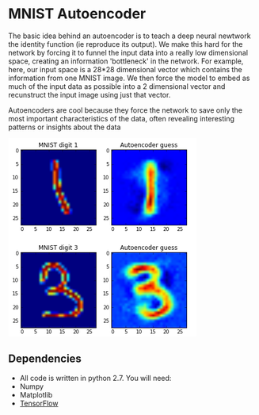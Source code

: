MNIST Autoencoder
=======
The basic idea behind an autoencoder is to teach a deep neural newtwork the identity function (ie reproduce its output). We make this hard for the network by forcing it to funnel the input data into a really low dimensional space, creating an information 'bottleneck' in the network. For example, here, our input space is a 28*28 dimensional vector which contains the information from one MNIST image. We then force the model to embed as much of the input data as possible into a 2 dimensional vector and recunstruct the input image using just that vector.

Autoencoders are cool because they force the network to save only the most important characteristics of the data, often revealing interesting patterns or insights about the data

![Samples from the MNIST autoencoder](../img/aec.png?raw=true "Title")

Dependencies
--------
* All code is written in python 2.7. You will need:
 * Numpy
 * Matplotlib
 * [TensorFlow](https://www.tensorflow.org/versions/master/get_started/os_setup.html#pip_install)
